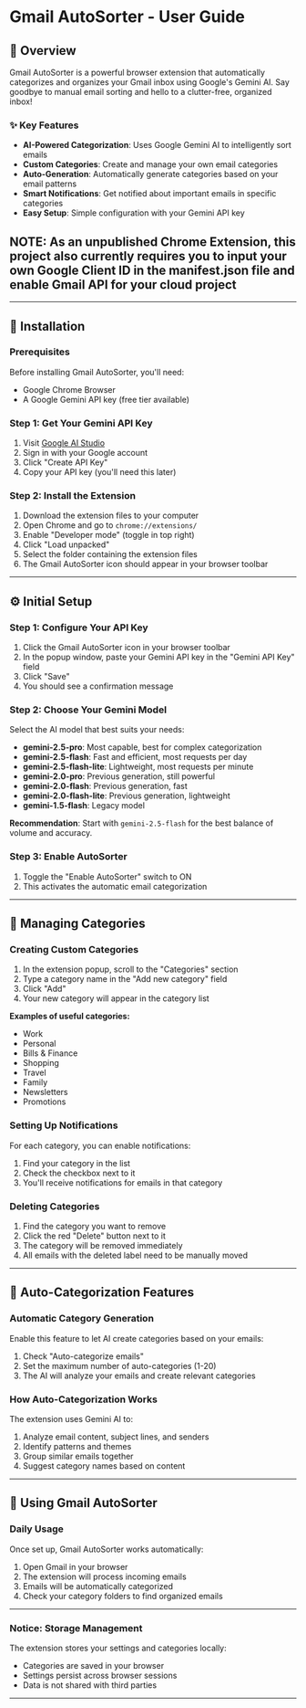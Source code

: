 # Gmail AutoSorter - User Guide

## 📧 Overview

Gmail AutoSorter is a powerful browser extension that automatically categorizes and organizes your Gmail inbox using Google's Gemini AI. Say goodbye to manual email sorting and hello to a clutter-free, organized inbox!

### ✨ Key Features

- **AI-Powered Categorization**: Uses Google Gemini AI to intelligently sort emails
- **Custom Categories**: Create and manage your own email categories
- **Auto-Generation**: Automatically generate categories based on your email patterns
- **Smart Notifications**: Get notified about important emails in specific categories
- **Easy Setup**: Simple configuration with your Gemini API key

## NOTE: As an unpublished Chrome Extension, this project also currently requires you to input your own Google Client ID in the manifest.json file and enable Gmail API for your cloud project

---

## 🚀 Installation

### Prerequisites

Before installing Gmail AutoSorter, you'll need:

- Google Chrome Browser
- A Google Gemini API key (free tier available)

### Step 1: Get Your Gemini API Key

1. Visit [Google AI Studio](https://makersuite.google.com/app/apikey)
2. Sign in with your Google account
3. Click "Create API Key"
4. Copy your API key (you'll need this later)

### Step 2: Install the Extension

1. Download the extension files to your computer
2. Open Chrome and go to `chrome://extensions/`
3. Enable "Developer mode" (toggle in top right)
4. Click "Load unpacked"
5. Select the folder containing the extension files
6. The Gmail AutoSorter icon should appear in your browser toolbar

---

## ⚙️ Initial Setup

### Step 1: Configure Your API Key

1. Click the Gmail AutoSorter icon in your browser toolbar
2. In the popup window, paste your Gemini API key in the "Gemini API Key" field
3. Click "Save"
4. You should see a confirmation message

### Step 2: Choose Your Gemini Model

Select the AI model that best suits your needs:

- **gemini-2.5-pro**: Most capable, best for complex categorization
- **gemini-2.5-flash**: Fast and efficient, most requests per day
- **gemini-2.5-flash-lite**: Lightweight, most requests per minute
- **gemini-2.0-pro**: Previous generation, still powerful
- **gemini-2.0-flash**: Previous generation, fast
- **gemini-2.0-flash-lite**: Previous generation, lightweight
- **gemini-1.5-flash**: Legacy model

**Recommendation**: Start with `gemini-2.5-flash` for the best balance of volume and accuracy.

### Step 3: Enable AutoSorter

1. Toggle the "Enable AutoSorter" switch to ON
2. This activates the automatic email categorization

---

## 📂 Managing Categories

### Creating Custom Categories

1. In the extension popup, scroll to the "Categories" section
2. Type a category name in the "Add new category" field
3. Click "Add"
4. Your new category will appear in the category list

**Examples of useful categories:**

- Work
- Personal
- Bills & Finance
- Shopping
- Travel
- Family
- Newsletters
- Promotions

### Setting Up Notifications

For each category, you can enable notifications:

1. Find your category in the list
2. Check the checkbox next to it
3. You'll receive notifications for emails in that category

### Deleting Categories

1. Find the category you want to remove
2. Click the red "Delete" button next to it
3. The category will be removed immediately
4. All emails with the deleted label need to be manually moved

---

## 🤖 Auto-Categorization Features

### Automatic Category Generation

Enable this feature to let AI create categories based on your emails:

1. Check "Auto-categorize emails"
2. Set the maximum number of auto-categories (1-20)
3. The AI will analyze your emails and create relevant categories

### How Auto-Categorization Works

The extension uses Gemini AI to:

1. Analyze email content, subject lines, and senders
2. Identify patterns and themes
3. Group similar emails together
4. Suggest category names based on content

---

## 📧 Using Gmail AutoSorter

### Daily Usage

Once set up, Gmail AutoSorter works automatically:

1. Open Gmail in your browser
2. The extension will process incoming emails
3. Emails will be automatically categorized
4. Check your category folders to find organized emails

---

### Notice: Storage Management

The extension stores your settings and categories locally:

- Categories are saved in your browser
- Settings persist across browser sessions
- Data is not shared with third parties

---
